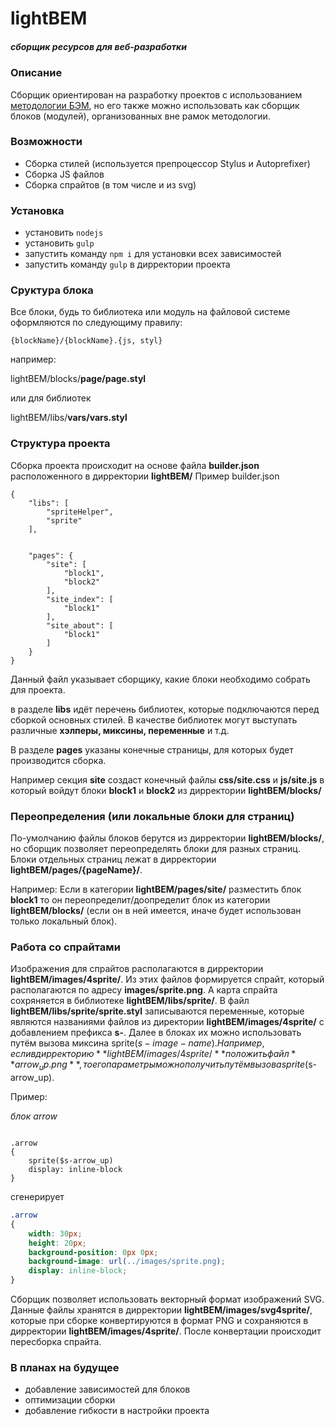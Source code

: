 # lightBEM
##### сборщик ресурсов для веб-разработки

### Описание
Сборщик ориентирован на разработку проектов с использованием [методологии БЭМ](https://ru.bem.info/method/), но его также можно использовать как сборщик блоков (модулей), организованных вне рамок методологии.

### Возможности
- Сборка стилей (используется препроцессор Stylus и Autoprefixer)
- Сборка JS файлов
- Сборка спрайтов (в том числе и из svg)

### Установка
- установить ```nodejs```
- установить ```gulp```
- запустить команду ```npm i``` для установки всех зависимостей
- запустить команду ```gulp``` в дирректории проекта

### Сруктура блока
Все блоки, будь то библиотека или модуль на файловой системе оформляются по следующиму правилу:
```
{blockName}/{blockName}.{js, styl}
```
например:

lightBEM/blocks/**page/page.styl**

или для библиотек

lightBEM/libs/**vars/vars.styl**

### Структура проекта
Сборка проекта происходит на основе файла **builder.json** расположенного в дирректории **lightBEM/**
Пример builder.json
```
{
    "libs": [
        "spriteHelper",
        "sprite"
    ],


    "pages": {
        "site": [
            "block1",
            "block2"
        ],
        "site_index": [
            "block1"
        ],
        "site_about": [
            "block1"
        ]
    }
}
```
Данный файл указывает сборщику, какие блоки необходимо собрать для проекта.


в разделе **libs** идёт перечень библиотек, которые подключаются перед сборкой основных стилей. В качестве библиотек могут выступать различные **хэлперы, миксины, переменные** и т.д.

В разделе **pages** указаны конечные страницы, для которых будет производится сборка.

Например секция **site** создаст конечный файлы **css/site.css** и **js/site.js** в который войдут блоки **block1** и **block2** из дирректории **lightBEM/blocks/**

### Переопределения (или локальные блоки для страниц)
По-умолчанию файлы блоков берутся из дирректории **lightBEM/blocks/**, но сборщик позволяет переопределять блоки для разных страниц. Блоки отдельных страниц лежат в дирректории **lightBEM/pages/{pageName}/**.

Например:
Если в категории **lightBEM/pages/site/** разместить блок **block1** то он переопределит/доопределит блок из категории **lightBEM/blocks/** (если он в ней имеется, иначе будет использован только локальный блок).

### Работа со спрайтами
Изображения для спрайтов располагаются в дирректории **lightBEM/images/4sprite/**.
Из этих файлов формируется спрайт, который располагаются по адресу **images/sprite.png**. А карта спрайта сохряняется в библиотеке **lightBEM/libs/sprite/**.
В файл **lightBEM/libs/sprite/sprite.styl** записываются переменные, которые являются названиями файлов из директории **lightBEM/images/4sprite/** с добавлением префикса **s-**.
Далее в блоках их можно использовать путём вызова миксина sprite($s-image-name). Например, если в дирректорию **lightBEM/images/4sprite/** положить файл **arrow_up.png**, то его параметры можно получить путём вызова sprite($s-arrow_up).

Пример:

*блок arrow*
```stylus

.arrow
{
    sprite($s-arrow_up)
    display: inline-block
}

```

сгенерирует
```css
.arrow
{
    width: 30px;
    height: 20px;
    background-position: 0px 0px;
    background-image: url(../images/sprite.png);
    display: inline-block;
}
```

Сборщик позволяет использовать векторный формат изображений SVG. Данные файлы хранятся в дирректории **lightBEM/images/svg4sprite/**, которые при сборке конвертируются в формат PNG и сохраняются в дирректории **lightBEM/images/4sprite/**. После конвертации происходит пересборка спрайта.

### В планах на будущее
- добавление зависимостей для блоков
- оптимизации сборки
- добавление гибкости в настройки проекта
